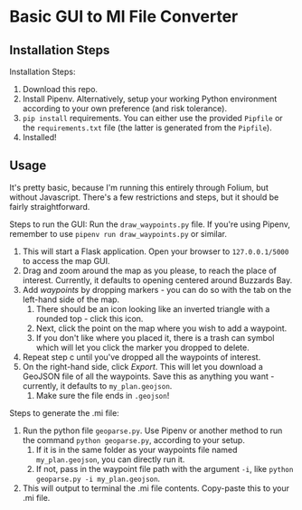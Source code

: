 # Basic GUI to MI File Converter

## Installation Steps

Installation Steps:
1. Download this repo.
2. Install Pipenv. Alternatively, setup your working Python environment according to your own preference (and risk tolerance).
3. `pip install` requirements. You can either use the provided `Pipfile` or the `requirements.txt` file (the latter is generated from the `Pipfile`).
4. Installed!

## Usage
It's pretty basic, because I'm running this entirely through Folium, but without Javascript. There's a few restrictions and steps, but it should be fairly straightforward.

Steps to run the GUI: Run the `draw_waypoints.py` file. If you're using Pipenv, remember to use `pipenv run draw_waypoints.py` or similar.
1. This will start a Flask application. Open your browser to `127.0.0.1/5000` to access the map GUI.
2. Drag and zoom around the map as you please, to reach the place of interest. Currently, it defaults to opening centered around Buzzards Bay.
3. Add *waypoints* by dropping markers - you can do so with the tab on the left-hand side of the map.
    1. There should be an icon looking like an inverted triangle with a rounded top - click this icon.
    2. Next, click the point on the map where you wish to add a waypoint.
    3. If you don't like where you placed it, there is a trash can symbol which will let you click the marker you dropped to delete.
4. Repeat step c until you've dropped all the waypoints of interest.
5. On the right-hand side, click *Export*. This will let you download a GeoJSON file of all the waypoints. Save this as anything you want - currently, it defaults to `my_plan.geojson`.
    1. Make sure the file ends in `.geojson`!

Steps to generate the .mi file:
1. Run the python file `geoparse.py`. Use Pipenv or another method to run the command `python geoparse.py`, according to your setup.
    1. If it is in the same folder as your waypoints file named `my_plan.geojson`, you can directly run it.
    2. If not, pass in the waypoint file path with the argument `-i`, like `python geoparse.py -i my_plan.geojson`.
3. This will output to terminal the .mi file contents. Copy-paste this to your .mi file.
